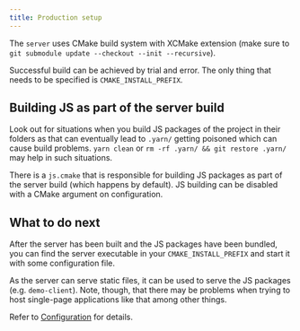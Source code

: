 ```yaml
---
title: Production setup
---
```


The `server` uses CMake build system with XCMake extension (make sure to `git submodule update --checkout --init --recursive`).

Successful build can be achieved by trial and error.
The only thing that needs to be specified is `CMAKE_INSTALL_PREFIX`.

## Building JS as part of the server build

Look out for situations when you build JS packages of the project in their folders as that can eventually lead to `.yarn/` getting poisoned which can cause build problems.
`yarn clean` or `rm -rf .yarn/ && git restore .yarn/` may help in such situations.

There is a `js.cmake` that is responsible for building JS packages as part of the server build (which happens by default). JS building can be disabled with a CMake argument on configuration.

## What to do next

After the server has been built and the JS packages have been bundled, you can find the server executable in your `CMAKE_INSTALL_PREFIX` and start it with some configuration file.

As the server can serve static files, it can be used to serve the JS packages (e.g. `demo-client`).
Note, though, that there may be problems when trying to host single-page applications like that among other things.

Refer to [Configuration](Configuration.md) for details.
